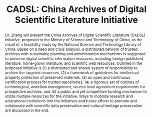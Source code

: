 ---
abstract: Dr. Zhang will present the China Archives of Digital Scientific Literature
  (CADSL) Initiative, proposed to the Ministry of Science and Technology of China,
  as the result of a feasibility study by the National Science and Technology Library
  of China. Based on a need and crisis analysis, a distributed network of trusted
  archives with sustainable planning and administration mechanisms is suggested to
  preserve digital scientific information resources, including foreign published literature,
  home-grown literature, and scientific web resources. Outlined in the proposed initiative
  is (1) a distributed and shared system of responsibility to archive the targeted
  resources, (2) a framework of guidelines for intellectual property protection of
  preserved materials, (3) an open and continuous certification process for trusted
  repositories, (4) a rigorous set of outlines of technological, workflow management,
  service level agreement requirements for prospective archives, and (5) a public
  and yet competitive funding mechanism to utilize multiple resources for the initiative.
  Ways to mobilize research and educational institutions into the initiatives and
  future efforts to promote and collaborate with scientific data preservation and
  cultural heritage preservation are discussed in the end.
creators:
- Zhang, Xiaolin
date: null
document_url: https://services.phaidra.univie.ac.at/api/object/o:294873/download
grand_parent: iPRES
institutions: []
keywords:
- ithaca
landing_page_url: https://phaidra.univie.ac.at/o:294873
language: eng
layout: publication
license: CC BY-SA 3.0 AT
notes_url: null
parent: iPRES 2006
presentation_url: null
publication_type: presentation
size: 186892
source_name: iPRES
title: 'CADSL: China Archives of Digital Scientific Literature Initiative'
year: 2006
---
